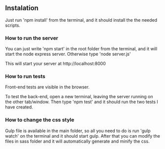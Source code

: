 ## Instalation

Just run 'npm install' from the terminal, and it should install the the needed scripts.

### How to run the server

You can just write 'npm start' in the root folder from the terminal, and it will start the node express server. Otherwise type 'node server.js'

This will start your server at http://localhost:8000

### How to run tests

Front-end tests are visible in the browser.

To test the back-end, open a new terminal, leaving the server running on the other tab/window. Then type 'npm test' and it should run the two tests I have created.

### How to change the css style

Gulp file is available in the main folder, so all you need to do is run 'gulp watch' on the terminal and it should start gulp. After that you can modify the files in sass folder and it will automatically generate and minify the css.